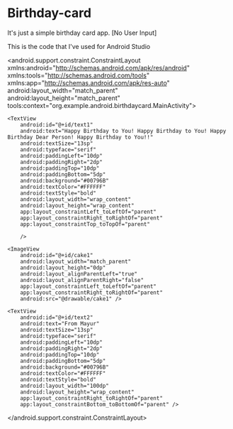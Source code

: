 # Birthday-card
It's just a simple birthday card app. [No User Input]

This is the code that I've used for Android Studio

<?xml version="1.0" encoding="utf-8"?>
<android.support.constraint.ConstraintLayout
    xmlns:android="http://schemas.android.com/apk/res/android"
    xmlns:tools="http://schemas.android.com/tools"
    xmlns:app="http://schemas.android.com/apk/res-auto"
    android:layout_width="match_parent"
    android:layout_height="match_parent"
    tools:context="org.example.android.birthdaycard.MainActivity">

    <TextView
        android:id="@+id/text1"
        android:text="Happy Birthday to You! Happy Birthday to You! Happy Birthday Dear Person! Happy Birthday to You!!"
        android:textSize="13sp"
        android:typeface="serif"
        android:paddingLeft="10dp"
        android:paddingRight="2dp"
        android:paddingTop="10dp"
        android:paddingBottom="5dp"
        android:background="#00796B"
        android:textColor="#FFFFFF"
        android:textStyle="bold"
        android:layout_width="wrap_content"
        android:layout_height="wrap_content"
        app:layout_constraintLeft_toLeftOf="parent"
        app:layout_constraintRight_toRightOf="parent"
        app:layout_constraintTop_toTopOf="parent"

        />

    <ImageView
        android:id="@+id/cake1"
        android:layout_width="match_parent"
        android:layout_height="0dp"
        android:layout_alignParentLeft="true"
        android:layout_alignParentRight="false"
        app:layout_constraintLeft_toLeftOf="parent"
        app:layout_constraintRight_toRightOf="parent"
        android:src="@drawable/cake1" />

    <TextView
        android:id="@+id/text2"
        android:text="From Mayur"
        android:textSize="13sp"
        android:typeface="serif"
        android:paddingLeft="10dp"
        android:paddingRight="2dp"
        android:paddingTop="10dp"
        android:paddingBottom="5dp"
        android:background="#00796B"
        android:textColor="#FFFFFF"
        android:textStyle="bold"
        android:layout_width="100dp"
        android:layout_height="wrap_content"
        app:layout_constraintRight_toRightOf="parent"
        app:layout_constraintBottom_toBottomOf="parent" />

</android.support.constraint.ConstraintLayout>
